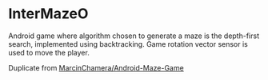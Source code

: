 # InterMazeO
Android game where algorithm chosen to generate a maze is the depth-first search, implemented using backtracking. Game rotation vector sensor is used to move the player.

Duplicate from [MarcinChamera/Android-Maze-Game](https://github.com/MarcinChamera/Android-Maze-Game)
